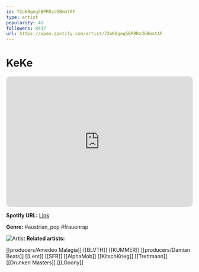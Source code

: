 ```yaml
---
id: 72uK8geg5BPRRzdGBmmtAF
type: artist
popularity: 41
followers: 8437
url: https://open.spotify.com/artist/72uK8geg5BPRRzdGBmmtAF
---
```

# KeKe

<iframe style="border-radius:12px" src="https://open.spotify.com/embed/artist/72uK8geg5BPRRzdGBmmtAF" width="100%" height="352" frameBorder="0" allowfullscreen="" allow="autoplay; clipboard-write; encrypted-media; fullscreen; picture-in-picture" loading="lazy"></iframe>

**Spotify URL:** [Link](https://open.spotify.com/artist/72uK8geg5BPRRzdGBmmtAF)

**Genre:**  #austrian_pop #frauenrap

![Artist](https://i.scdn.co/image/ab6761610000e5eb3c03630f1bf29dc1906cfc00)
**Related artists:**

[[producers/Amedeo Malagia]]
[[BLVTH]]
[[KUMMER]]
[[producers/Damian Beats]]
[[Lent]]
[[SFR]]
[[AlphaMob]]
[[KitschKrieg]]
[[Trettmann]]
[[Drunken Masters]]
[[LGoony]]
